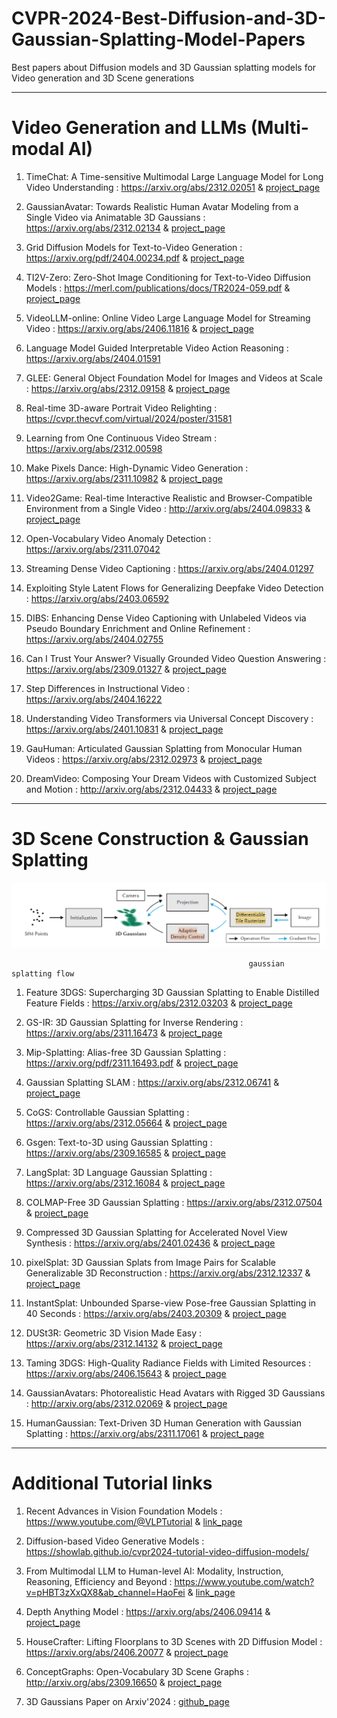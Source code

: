# CVPR-2024-Best-Diffusion-and-3D-Gaussian-Splatting-Model-Papers
Best papers about Diffusion models and 3D Gaussian splatting models for Video generation and 3D Scene generations



***************************
# Video Generation and LLMs (Multi-modal AI)

1. TimeChat: A Time-sensitive Multimodal Large Language Model for Long Video Understanding  : https://arxiv.org/abs/2312.02051   &   [project_page](https://github.com/RenShuhuai-Andy/TimeChat)

2. GaussianAvatar: Towards Realistic Human Avatar Modeling from a Single Video via Animatable 3D Gaussians  : https://arxiv.org/abs/2312.02134   &   [project_page](https://huliangxiao.github.io/GaussianAvatar)

3. Grid Diffusion Models for Text-to-Video Generation : https://arxiv.org/pdf/2404.00234.pdf   &  [project_page](https://taegyeong-lee.github.io/text2video)

4. TI2V-Zero: Zero-Shot Image Conditioning for Text-to-Video Diffusion Models : https://merl.com/publications/docs/TR2024-059.pdf  &  [project_page](https://merl.com/research/license/TI2V-Zero)

5. VideoLLM-online: Online Video Large Language Model for Streaming Video : https://arxiv.org/abs/2406.11816   &  [project_page](https://showlab.github.io/videollm-online/)

6. Language Model Guided Interpretable Video Action Reasoning : https://arxiv.org/abs/2404.01591

7. GLEE: General Object Foundation Model for Images and Videos at Scale  : https://arxiv.org/abs/2312.09158   &  [project_page](https://glee-vision.github.io/)

8. Real-time 3D-aware Portrait Video Relighting  :   https://cvpr.thecvf.com/virtual/2024/poster/31581

9. Learning from One Continuous Video Stream  :  https://arxiv.org/abs/2312.00598

10. Make Pixels Dance: High-Dynamic Video Generation  : https://arxiv.org/abs/2311.10982   &  [project_page](https://makepixelsdance.github.io/)

11. Video2Game: Real-time Interactive Realistic and Browser-Compatible Environment from a Single Video  : http://arxiv.org/abs/2404.09833   &  [project_page](https://video2game.github.io/)

12. Open-Vocabulary Video Anomaly Detection : https://arxiv.org/abs/2311.07042

13. Streaming Dense Video Captioning :  https://arxiv.org/abs/2404.01297

14. Exploiting Style Latent Flows for Generalizing Deepfake Video Detection  :  https://arxiv.org/abs/2403.06592

15. DIBS: Enhancing Dense Video Captioning with Unlabeled Videos via Pseudo Boundary Enrichment and Online Refinement  :  https://arxiv.org/abs/2404.02755

16. Can I Trust Your Answer? Visually Grounded Video Question Answering  :  https://arxiv.org/abs/2309.01327   &  [project_page](https://github.com/doc-doc/NExT-GQA)

17. Step Differences in Instructional Video :  https://arxiv.org/abs/2404.16222

18. Understanding Video Transformers via Universal Concept Discovery  :  https://arxiv.org/abs/2401.10831   &  [project_page](https://yorkucvil.github.io/VTCD/)

19. GauHuman: Articulated Gaussian Splatting from Monocular Human Videos : https://arxiv.org/abs/2312.02973  &  [project_page](https://github.com/skhu101/GauHuman)

20. DreamVideo: Composing Your Dream Videos with Customized Subject and Motion : http://arxiv.org/abs/2312.04433  &  [project_page](https://dreamvideo-t2v.github.io/)


*************************************************
# 3D Scene Construction & Gaussian Splatting

![](https://github.com/joshir199/CVPR-2024-Best-Diffusion-and-3D-Gaussian-Splatting-Model-Papers/blob/main/images/gaussian_splatting_architecture.png)

                                                         gaussian splatting flow

1. Feature 3DGS: Supercharging 3D Gaussian Splatting to Enable Distilled Feature Fields : https://arxiv.org/abs/2312.03203  &  [project_page](https://feature-3dgs.github.io/)

2. GS-IR: 3D Gaussian Splatting for Inverse Rendering :  https://arxiv.org/abs/2311.16473  &  [project_page](https://github.com/lzhnb/GS-IR)

3. Mip-Splatting: Alias-free 3D Gaussian Splatting :  https://arxiv.org/pdf/2311.16493.pdf  &  [project_page](https://niujinshuchong.github.io/mip-splatting/)

4. Gaussian Splatting SLAM :  https://arxiv.org/abs/2312.06741  &  [project_page](https://rmurai.co.uk/projects/GaussianSplattingSLAM/)

5. CoGS: Controllable Gaussian Splatting :  https://arxiv.org/abs/2312.05664  &  [project_page](https://cogs2024.github.io/)

6. Gsgen: Text-to-3D using Gaussian Splatting :  https://arxiv.org/abs/2309.16585  &  [project_page](https://gsgen3d.github.io/)

7. LangSplat: 3D Language Gaussian Splatting  : https://arxiv.org/abs/2312.16084  &  [project_page](https://langsplat.github.io/)

8. COLMAP-Free 3D Gaussian Splatting  :  https://arxiv.org/abs/2312.07504  &  [project_page](https://oasisyang.github.io/colmap-free-3dgs/)

9. Compressed 3D Gaussian Splatting for Accelerated Novel View Synthesis  :  https://arxiv.org/abs/2401.02436  &  [project_page](https://keksboter.github.io/c3dgs/)

10. pixelSplat: 3D Gaussian Splats from Image Pairs for Scalable Generalizable 3D Reconstruction : https://arxiv.org/abs/2312.12337   &  [project_page](https://github.com/dcharatan/pixelsplat)

11. InstantSplat: Unbounded Sparse-view Pose-free Gaussian Splatting in 40 Seconds  :  https://arxiv.org/abs/2403.20309  &  [project_page](https://instantsplat.github.io/)

12. DUSt3R: Geometric 3D Vision Made Easy  :  https://arxiv.org/abs/2312.14132   &  [project_page](https://github.com/naver/dust3r)

13. Taming 3DGS: High-Quality Radiance Fields with Limited Resources  :  https://arxiv.org/abs/2406.15643  &  [project_page](https://github.com/nullptr81/3dgs-accel)

14. GaussianAvatars: Photorealistic Head Avatars with Rigged 3D Gaussians : http://arxiv.org/abs/2312.02069  &  [project_page](https://shenhanqian.github.io/gaussian-avatars)

15. HumanGaussian: Text-Driven 3D Human Generation with Gaussian Splatting : https://arxiv.org/abs/2311.17061  & [project_page](https://alvinliu0.github.io/projects/HumanGaussian)



*********************************************
# Additional Tutorial links 

1. Recent Advances in Vision Foundation Models  :  https://www.youtube.com/@VLPTutorial   &  [link_page](https://vlp-tutorial.github.io/)

2. Diffusion-based Video Generative Models  :  https://showlab.github.io/cvpr2024-tutorial-video-diffusion-models/

3. From Multimodal LLM to Human-level AI: Modality, Instruction, Reasoning, Efficiency and Beyond  :  https://www.youtube.com/watch?v=pHBT3zXxQX8&ab_channel=HaoFei  &  [link_page](https://mllm2024.github.io/CVPR2024/)

4. Depth Anything Model :  https://arxiv.org/abs/2406.09414   &  [project_page](https://github.com/LiheYoung/Depth-Anything)

5. HouseCrafter: Lifting Floorplans to 3D Scenes with 2D Diffusion Model : https://arxiv.org/abs/2406.20077  &  [project_page](https://neu-vi.github.io/houseCrafter/)

6. ConceptGraphs: Open-Vocabulary 3D Scene Graphs :  http://arxiv.org/abs/2309.16650  &  [project_page](https://concept-graphs.github.io/)

7. 3D Gaussians Paper on Arxiv'2024 : [github_page](https://github.com/Lee-JaeWon/2024-Arxiv-Paper-List-Gaussian-Splatting)
